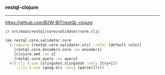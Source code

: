 ### restql-clojure
---
https://github.com/B2W-BIT/restQL-clojure

```cljc
// src/main/restql/core/validator/core.cljc

(ns restql.core.validator.core
  (:require [restql.core.validator.util :refer [default rule]]
    [restql.core.encoders.core :as encoders]
    [clojure.set :as s]
    [restql.core.query :as query]
  #?(:clj (:use [slingshot.slingshot :only [try+]])
     :cljs (:use [goog.Uri :only [parse]]))))





```

```
```

```
```


